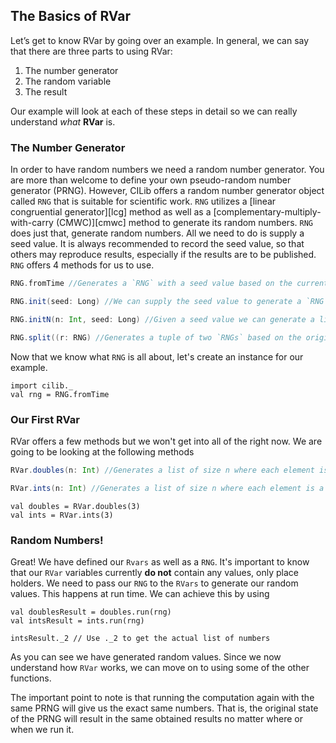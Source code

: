 ## The Basics of RVar

Let’s get to know RVar by going over an example. 
In general, we can say that there are three parts to using RVar:

1. The number generator
2. The random variable
3. The result 

Our example will look at each of these steps in detail so we can really understand *what* **RVar** is.

### The Number Generator

In order to have random numbers we need a random number generator.
You are more than welcome to define your own pseudo-random number generator (PRNG).
However, CILib offers a random number generator object called `RNG` that is suitable for scientific work. 
`RNG` utilizes a [linear congruential generator][lcg] method as well as a 
[complementary-multiply-with-carry (CMWC)][cmwc] method to generate its random numbers. 
`RNG` does just that, generate random numbers.
All we need to do is supply a seed value.
It is always recommended to record the seed value, so that others may reproduce results, especially if the results are to be published.
`RNG` offers 4 methods for us to use.

```scala
RNG.fromTime //Generates a `RNG` with a seed value based on the current time.

RNG.init(seed: Long) //We can supply the seed value to generate a `RNG`.

RNG.initN(n: Int, seed: Long) //Given a seed value we can generate a list of n `RNG`.

RNG.split((r: RNG) //Generates a tuple of two `RNGs` based on the original's, r's, seed value.
```

Now that we know what `RNG` is all about, let's create an instance for our example. 

```tut:book
import cilib._
val rng = RNG.fromTime
```

### Our First RVar

RVar offers a few methods but we won't get into all of the right now. We are going to be looking at the following methods 

```scala
RVar.doubles(n: Int) //Generates a list of size n where each element is a *generator placeholders* of type `Double`.

RVar.ints(n: Int) //Generates a list of size n where each element is a *generator placeholders* of type `Int`.
```

```tut:book
val doubles = RVar.doubles(3)
val ints = RVar.ints(3)
```

### Random Numbers!

Great! We have defined our `Rvars` as well as a `RNG`. 
It's important to know that our `RVar` variables currently **do not** contain any values, only place holders. 
We need to pass our `RNG` to the `RVars` to generate our random values. 
This happens at run time. We can achieve this by using

```tut:book
val doublesResult = doubles.run(rng)
val intsResult = ints.run(rng)

intsResult._2 // Use ._2 to get the actual list of numbers
```
As you can see we have generated random values. 
Since we now understand how `RVar` works, we can move on to using some of the other functions. 

<div class="callout callout-info">
The important point to note is that running the computation again with the same PRNG will give us the exact same numbers. That is, the original state of the PRNG will result in the same obtained results no matter where or when we run it.
</div>